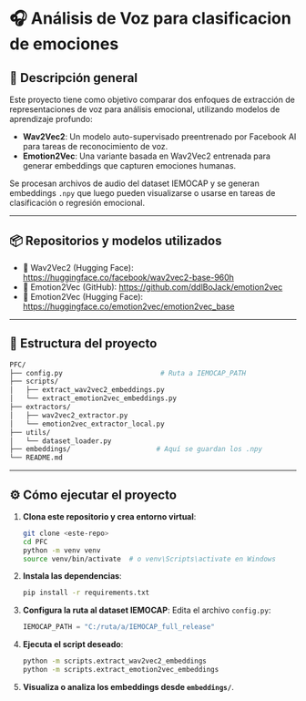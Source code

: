 # 🎧 Análisis de Voz para clasificacion de emociones

## 📌 Descripción general

Este proyecto tiene como objetivo comparar dos enfoques de extracción de representaciones de voz para análisis emocional, utilizando modelos de aprendizaje profundo:

- **Wav2Vec2**: Un modelo auto-supervisado preentrenado por Facebook AI para tareas de reconocimiento de voz.
- **Emotion2Vec**: Una variante basada en Wav2Vec2 entrenada para generar embeddings que capturen emociones humanas.

Se procesan archivos de audio del dataset IEMOCAP y se generan embeddings `.npy` que luego pueden visualizarse o usarse en tareas de clasificación o regresión emocional.

---

## 📦 Repositorios y modelos utilizados

- 🔗 Wav2Vec2 (Hugging Face): <https://huggingface.co/facebook/wav2vec2-base-960h>
- 🔗 Emotion2Vec (GitHub): <https://github.com/ddlBoJack/emotion2vec>
- 🔗 Emotion2Vec (Hugging Face): <https://huggingface.co/emotion2vec/emotion2vec_base>

---

## 📂 Estructura del proyecto

```bash
PFC/
├── config.py                        # Ruta a IEMOCAP_PATH
├── scripts/
│   ├── extract_wav2vec2_embeddings.py
│   └── extract_emotion2vec_embeddings.py
├── extractors/
│   ├── wav2vec2_extractor.py
│   └── emotion2vec_extractor_local.py
├── utils/
│   └── dataset_loader.py
├── embeddings/                     # Aquí se guardan los .npy
└── README.md
```

---

## ⚙️ Cómo ejecutar el proyecto

1. **Clona este repositorio y crea entorno virtual**:

   ```bash
   git clone <este-repo>
   cd PFC
   python -m venv venv
   source venv/bin/activate  # o venv\Scripts\activate en Windows
   ```

2. **Instala las dependencias**:

   ```bash
   pip install -r requirements.txt
   ```

3. **Configura la ruta al dataset IEMOCAP**:
   Edita el archivo `config.py`:

   ```python
   IEMOCAP_PATH = "C:/ruta/a/IEMOCAP_full_release"
   ```

4. **Ejecuta el script deseado**:

   ```bash
   python -m scripts.extract_wav2vec2_embeddings
   python -m scripts.extract_emotion2vec_embeddings
   ```

5. **Visualiza o analiza los embeddings desde `embeddings/`**.
